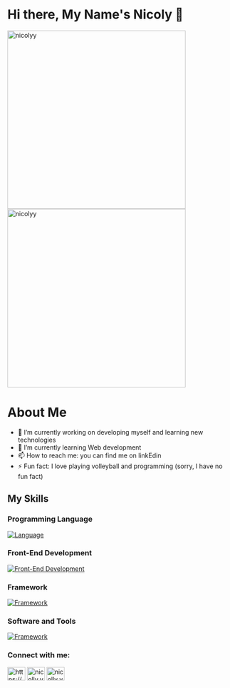 # Hi there, My Name's Nicoly 👋

<span><img align="center" width="400" src="https://github-readme-streak-stats.herokuapp.com/?user=nicolyy&" alt="nicolyy" /></span>
<span>&nbsp;<img align="center" width="400" src="https://github-readme-stats.vercel.app/api?username=nicolyy&show_icons=true&locale=en" alt="nicolyy" /></span>

# About Me

- 🔭 I’m currently working on developing myself and learning new technologies
- 🌱 I’m currently learning Web development 
- 📫 How to reach me: you can find me on linkEdin
- ⚡ Fun fact: I love playing volleyball and programming (sorry, I have no fun fact)


## My Skills

### Programming Language 
[![Language](https://skillicons.dev/icons?i=js)](https://skillicons.dev)

### Front-End Development
[![Front-End Development](https://skillicons.dev/icons?i=html,css,sass)](https://skillicons.dev)

### Framework
[![Framework](https://skillicons.dev/icons?i=react,next)](https://skillicons.dev)

### Software and Tools
[![Framework](https://skillicons.dev/icons?i=figma,vscode,github,git,atom,oracle)](https://skillicons.dev)


<h3 align="left">Connect with me:</h3>
<p align="left">
<a href="https://linkedin.com/in/https://www.linkedin.com/in/nicoly-oliveira-santos-7917bb1b8/" target="blank"><img align="center" src="https://raw.githubusercontent.com/rahuldkjain/github-profile-readme-generator/master/src/images/icons/Social/linked-in-alt.svg" alt="https://www.linkedin.com/in/nicoly-oliveira-santos-7917bb1b8/" height="30" width="40" /></a>
<a href="https://instagram.com/nicolly.yy" target="blank"><img align="center" src="https://raw.githubusercontent.com/rahuldkjain/github-profile-readme-generator/master/src/images/icons/Social/instagram.svg" alt="nicolly.yy" height="30" width="40" /></a>
<a href="https://discord.gg/nicolly.yy" target="blank"><img align="center" src="https://raw.githubusercontent.com/rahuldkjain/github-profile-readme-generator/master/src/images/icons/Social/discord.svg" alt="nicolly.yy" height="30" width="40" /></a>
</p>


